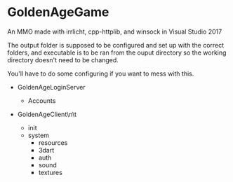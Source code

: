 # GoldenAgeGame
An MMO made with irrlicht, cpp-httplib, and winsock in Visual Studio 2017

The output folder is supposed to be configured and set up with the correct folders, and executable is to be ran from the ouput
directory so the working directory doesn't need to be changed.

You'll have to do some configuring if you want to mess with this.

- GoldenAgeLoginServer
  - Accounts
  
- GoldenAgeClient\n\t
  - init
  - system
    - resources
    - 3dart
    - auth
    - sound
    - textures
      
